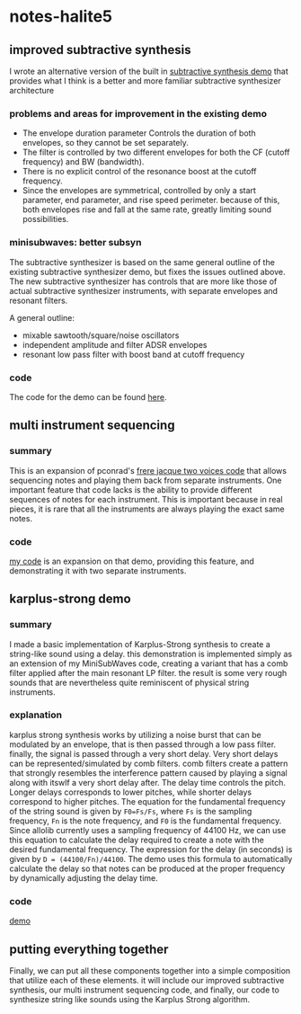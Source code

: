 
# notes-halite5

##  improved subtractive synthesis

I wrote an alternative version of the built in [subtractive synthesis demo](https://github.com/AlloSphere-Research-Group/allolib_playground/blob/master/tutorials/synthesis/08_SubSyn.cpp) that provides what I think is a better and more familiar subtractive synthesizer architecture

###  problems and areas for improvement in the existing demo

- The envelope duration parameter  Controls the duration of both envelopes, so they cannot be set separately. 
- The filter is controlled by two different envelopes for both the CF (cutoff frequency) and BW (bandwidth).
- There is no explicit control of the resonance boost at the cutoff frequency. 
- Since the envelopes are symmetrical, controlled by only a  start parameter, end parameter, and rise speed perimeter.  because of this, both envelopes rise and fall at the same rate, greatly limiting sound possibilities.

### minisubwaves: better subsyn

The subtractive synthesizer is based on the same general outline of the existing subtractive synthesizer demo, but fixes the issues outlined above. The new subtractive synthesizer has controls that are more like those of actual subtractive synthesizer instruments, with separate envelopes and resonant filters.

A general outline:
- mixable sawtooth/square/noise oscillators
- independent amplitude and filter ADSR envelopes
- resonant low pass filter with boost band at cutoff frequency

### code

The code for the demo can be found [here](https://github.com/allolib-s21/notes-halite5/blob/main/demos/18_AdvSubSyn.cpp).

## multi instrument sequencing

### summary

This is an expansion of pconrad's [frere jacque two voices code](https://github.com/allolib-s21/demo1-pconrad/blob/161e44305b9f070606bf4267c71e6298e47c1b8d/tutorials/allolib-s21/040_FrereJacquesTwoVoices.cpp) that allows sequencing notes and playing them back from separate instruments.
One important feature that code lacks is the ability to provide different sequences of notes for each instrument. This is important because in real pieces, it is rare that all the instruments are always playing the exact same notes.

### code
[my code](https://github.com/allolib-s21/notes-halite5/blob/main/demos/19_GrumpyHatBase.cpp) is an expansion on that demo, providing this feature, and demonstrating it with two separate instruments.

## karplus-strong demo

### summary

I made a basic implementation of Karplus-Strong synthesis to create a string-like sound using a delay.  this demonstration is implemented simply as an extension of my MiniSubWaves code, creating a variant that has a comb filter applied after the main resonant LP filter.
the result is some very rough sounds that are nevertheless quite reminiscent of physical string instruments.

### explanation
karplus strong  synthesis works by utilizing a noise burst that can be modulated by an envelope, that is then passed through a low pass filter. finally, the signal is  passed through a very short delay. Very short delays can be represented/simulated by comb filters. comb  filters create a pattern that strongly resembles the interference pattern caused by playing a signal along with itswlf a very short delay after. The delay time controls the pitch. Longer delays corresponds to lower pitches, while shorter delays correspond to higher pitches. The equation for the fundamental frequency of the string sound is given by `F0=Fs/Fs`, where `Fs` is the sampling frequency, `Fn` is the note frequency, and `F0` is the fundamental frequency. Since allolib  currently uses a sampling frequency of 44100 Hz, we can use this equation to calculate the delay required to create a note with the desired fundamental frequency. The expression for the delay (in seconds) is given by `D = (44100/Fn)/44100`. The demo uses this formula to automatically calculate the delay so that notes can be produced at the proper frequency by dynamically adjusting the delay time.

### code
[demo](https://github.com/allolib-s21/notes-halite5/blob/main/demos/22_AdvSubSynV3.cpp)

## putting everything together

Finally, we can put all these components together into a simple composition that utilize each of these elements. it will include our improved subtractive synthesis, our multi instrument sequencing code, and finally, our code to synthesize string like sounds using the Karplus Strong algorithm.


